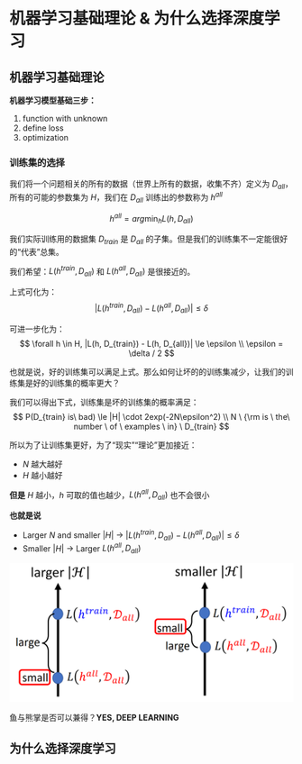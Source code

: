 # 机器学习基础理论 & 为什么选择深度学习

## 机器学习基础理论

**机器学习模型基础三步：**
1. function with unknown
2. define loss
3. optimization

### 训练集的选择

我们将一个问题相关的所有的数据（世界上所有的数据，收集不齐）定义为 $D_{all}$，所有的可能的参数集为 $H$，我们在 $D_{all}$ 训练出的参数称为 $h^{all}$

$$
  h^{all} = arg \min_h L(h, D_{all})
$$

我们实际训练用的数据集 $D_{train}$ 是 $D_{all}$ 的子集。但是我们的训练集不一定能很好的“代表”总集。

我们希望：$L(h^{train}, D_{all})$ 和 $L(h^{all}, D_{all})$ 是很接近的。

上式可化为：
$$
  |L(h^{train}, D_{all}) - L(h^{all}, D_{all})| \le \delta
$$

可进一步化为：
$$
  \forall h \in H, |L(h, D_{train}) - L(h, D_{all})| \le \epsilon \\
  \epsilon = \delta / 2
$$

也就是说，好的训练集可以满足上式。那么如何让坏的的训练集减少，让我们的训练集是好的训练集的概率更大？

我们可以得出下式，训练集是坏的训练集的概率满足：
$$
  P(D_{train} is\ bad) \le |H| \cdot 2exp(-2N\epsilon^2)  \\ 
  N \ {\rm is \ the\ number \ of \ examples \ in} \ D_{train}
$$

所以为了让训练集更好，为了“现实”“理论”更加接近：
- $N$ 越大越好
- $H$ 越小越好

**但是** $H$ 越小，$h$ 可取的值也越少，$L(h^{all}, D_{all})$ 也不会很小

**也就是说** 
- Larger $N$ and smaller $|H|$ $\rightarrow$ $|L(h^{train}, D_{all}) - L(h^{all}, D_{all})| \le \delta$
- Smaller $|H|$ $\rightarrow$ Larger $L(h^{all}, D_{all})$

![pain-H](./images/pain-H.png)

鱼与熊掌是否可以兼得？**YES, DEEP LEARNING**

## 为什么选择深度学习